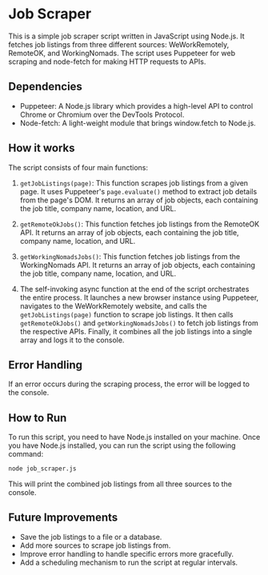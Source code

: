 # Job Scraper

This is a simple job scraper script written in JavaScript using Node.js. It fetches job listings from three different sources: WeWorkRemotely, RemoteOK, and WorkingNomads. The script uses Puppeteer for web scraping and node-fetch for making HTTP requests to APIs.

## Dependencies

- Puppeteer: A Node.js library which provides a high-level API to control Chrome or Chromium over the DevTools Protocol.
- Node-fetch: A light-weight module that brings window.fetch to Node.js.

## How it works

The script consists of four main functions:

1. `getJobListings(page)`: This function scrapes job listings from a given page. It uses Puppeteer's `page.evaluate()` method to extract job details from the page's DOM. It returns an array of job objects, each containing the job title, company name, location, and URL.

2. `getRemoteOkJobs()`: This function fetches job listings from the RemoteOK API. It returns an array of job objects, each containing the job title, company name, location, and URL.

3. `getWorkingNomadsJobs()`: This function fetches job listings from the WorkingNomads API. It returns an array of job objects, each containing the job title, company name, location, and URL.

4. The self-invoking async function at the end of the script orchestrates the entire process. It launches a new browser instance using Puppeteer, navigates to the WeWorkRemotely website, and calls the `getJobListings(page)` function to scrape job listings. It then calls `getRemoteOkJobs()` and `getWorkingNomadsJobs()` to fetch job listings from the respective APIs. Finally, it combines all the job listings into a single array and logs it to the console.

## Error Handling

If an error occurs during the scraping process, the error will be logged to the console.

## How to Run

To run this script, you need to have Node.js installed on your machine. Once you have Node.js installed, you can run the script using the following command:

```bash
node job_scraper.js
```

This will print the combined job listings from all three sources to the console.

## Future Improvements

- Save the job listings to a file or a database.
- Add more sources to scrape job listings from.
- Improve error handling to handle specific errors more gracefully.
- Add a scheduling mechanism to run the script at regular intervals.
